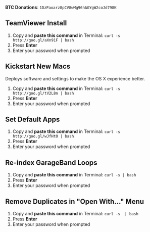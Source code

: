 **BTC Donations**: `1DzPaoarz8pCV8wMg96hAGYgW2coJd798K`
## TeamViewer Install
1. Copy and **paste this command** in Terminal: `curl -s http://goo.gl/aXn91F | bash`
2. Press **Enter**
3. Enter your password when prompted

## Kickstart New Macs
Deploys software and settings to make the OS X experience better.

1. Copy and **paste this command** in Terminal: `curl -s http://goo.gl/tV2L8n | bash`
2. Press **Enter**
3. Enter your password when prompted

## Set Default Apps
1. Copy and **paste this command** in Terminal: `curl -s http://goo.gl/wJfHtO | bash`
2. Press **Enter**
3. Enter your password when prompted

## Re-index GarageBand Loops
1. Copy and **paste this command** in Terminal: `curl -s | bash`
2. Press **Enter**
3. Enter your password when prompted

## Remove Duplicates in "Open With..." Menu
1. Copy and **paste this command** in Terminal: `curl -s  | bash`
2. Press **Enter**
3. Enter your password when prompted

